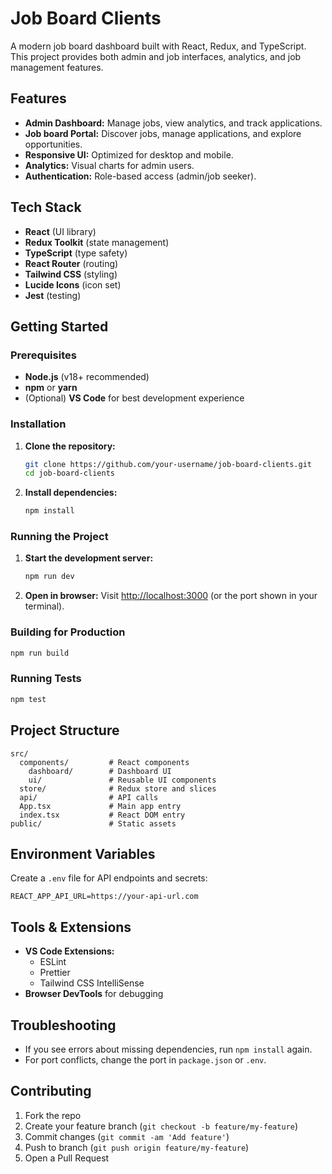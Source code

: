 # Job Board Clients

A modern job board dashboard built with React, Redux, and TypeScript. This project provides both admin and job interfaces, analytics, and job management features.

## Features

- **Admin Dashboard:** Manage jobs, view analytics, and track applications.
- **Job board Portal:** Discover jobs, manage applications, and explore opportunities.
- **Responsive UI:** Optimized for desktop and mobile.
- **Analytics:** Visual charts for admin users.
- **Authentication:** Role-based access (admin/job seeker).

## Tech Stack

- **React** (UI library)
- **Redux Toolkit** (state management)
- **TypeScript** (type safety)
- **React Router** (routing)
- **Tailwind CSS** (styling)
- **Lucide Icons** (icon set)
- **Jest** (testing)

## Getting Started

### Prerequisites

- **Node.js** (v18+ recommended)
- **npm** or **yarn**
- (Optional) **VS Code** for best development experience

### Installation

1. **Clone the repository:**

   ```bash
   git clone https://github.com/your-username/job-board-clients.git
   cd job-board-clients
   ```

2. **Install dependencies:**
   ```bash
   npm install
   ```

### Running the Project

1. **Start the development server:**

   ```bash
   npm run dev
   ```

2. **Open in browser:**
   Visit [http://localhost:3000](http://localhost:3000) (or the port shown in your terminal).

### Building for Production

```bash
npm run build
```

### Running Tests

```bash
npm test
```

## Project Structure

```
src/
  components/         # React components
    dashboard/        # Dashboard UI
    ui/               # Reusable UI components
  store/              # Redux store and slices
  api/                # API calls
  App.tsx             # Main app entry
  index.tsx           # React DOM entry
public/               # Static assets
```

## Environment Variables

Create a `.env` file for API endpoints and secrets:

```
REACT_APP_API_URL=https://your-api-url.com
```

## Tools & Extensions

- **VS Code Extensions:**
  - ESLint
  - Prettier
  - Tailwind CSS IntelliSense
- **Browser DevTools** for debugging

## Troubleshooting

- If you see errors about missing dependencies, run `npm install` again.
- For port conflicts, change the port in `package.json` or `.env`.

## Contributing

1. Fork the repo
2. Create your feature branch (`git checkout -b feature/my-feature`)
3. Commit changes (`git commit -am 'Add feature'`)
4. Push to branch (`git push origin feature/my-feature`)
5. Open a Pull Request
